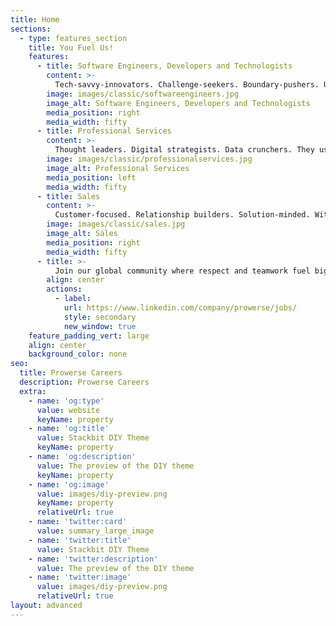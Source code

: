 ```yaml
---
title: Home
sections:
  - type: features_section
    title: You Fuel Us!
    features:
      - title: Software Engineers, Developers and Technologists
        content: >-
          Tech-savvy-innovators. Challenge-seekers. Boundary-pushers. UX thinkers. Whether working on cloud computing, experience design or enterprise application, execution is at the heart of everything this team does. They contribute to the success story by solving everyday challenges. The solutions they create make impacts in the real world. 
        image: images/classic/softwareengineers.jpg
        image_alt: Software Engineers, Developers and Technologists
        media_position: right
        media_width: fifty
      - title: Professional Services
        content: >-
          Thought leaders. Digital strategists. Data crunchers. They use industry knowledge and technical expertise to provide consulting and strategy services to customers supporting the transformation of their businesses. With roles across the fintech, banking, retail and logistic industries, these team members execute strategies for our customers. 
        image: images/classic/professionalservices.jpg
        image_alt: Professional Services
        media_position: left
        media_width: fifty
      - title: Sales
        content: >-
          Customer-focused. Relationship builders. Solution-minded. With a focus on being a trusted partner to our fintech, banking, retail and logistic industries customers, these individuals strive for performance excellence in every engagement. Being a part of sales within Prowerse means you keep the Prowerse value of #RightFirstTime top of mind while driving relation as you interact with customers, partners and stakeholders.
        image: images/classic/sales.jpg
        image_alt: Sales
        media_position: right
        media_width: fifty
      - title: >-
          Join our global community where respect and teamwork fuel big ideas for the future of technology excellence!
        align: center
        actions:
          - label: 
            url: https://www.linkedin.com/company/prowerse/jobs/
            style: secondary
            new_window: true
    feature_padding_vert: large
    align: center
    background_color: none
seo:
  title: Prowerse Careers
  description: Prowerse Careers
  extra:
    - name: 'og:type'
      value: website
      keyName: property
    - name: 'og:title'
      value: Stackbit DIY Theme
      keyName: property
    - name: 'og:description'
      value: The preview of the DIY theme
      keyName: property
    - name: 'og:image'
      value: images/diy-preview.png
      keyName: property
      relativeUrl: true
    - name: 'twitter:card'
      value: summary_large_image
    - name: 'twitter:title'
      value: Stackbit DIY Theme
    - name: 'twitter:description'
      value: The preview of the DIY theme
    - name: 'twitter:image'
      value: images/diy-preview.png
      relativeUrl: true
layout: advanced
---
```

